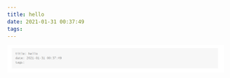 ```yaml
---
title: hello
date: 2021-01-31 00:37:49
tags:
---
```


![image-20210131003803648](hello/image-20210131003803648.png)